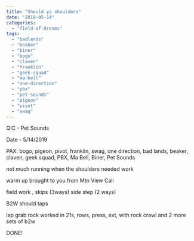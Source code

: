 ```yaml
---
title: "Should ya shoulders"
date: "2019-05-14"
categories: 
  - "field-of-dreams"
tags: 
  - "badlands"
  - "beaker"
  - "biner"
  - "bogo"
  - "claven"
  - "franklin"
  - "geek-squad"
  - "ma-bell"
  - "one-direction"
  - "pbx"
  - "pet-sounds"
  - "pigeon"
  - "pivot"
  - "swag"
---
```


QIC - Pet Sounds

Date - 5/14/2019

PAX: bogo, pigeon, pivot, franklin, swag, one direction, bad lands, beaker, claven, geek squad, PBX, Ma Bell, Biner, Pet Sounds

not much running when the shoulders needed work

warm up brought to you from Mtn View Cali

field work , skips (3ways) side step (2 ways)

B2W should taps

lap grab rock worked in 21s, rows, press, ext, with rock crawl and 2 more sets of b2w

DONE!
